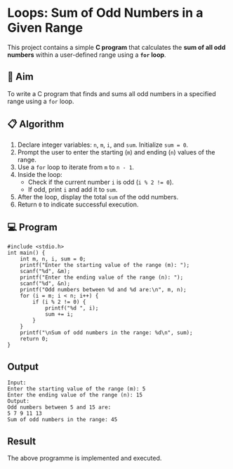 # Loops: Sum of Odd Numbers in a Given Range

This project contains a simple **C program** that calculates the **sum of all odd numbers** within a user-defined range using a **`for` loop**.

## 🧠 Aim

To write a C program that finds and sums all odd numbers in a specified range using a `for` loop.

## 📋 Algorithm

1. Declare integer variables: `n`, `m`, `i`, and `sum`. Initialize `sum = 0`.
2. Prompt the user to enter the starting (`m`) and ending (`n`) values of the range.
3. Use a `for` loop to iterate from `m` to `n - 1`.
4. Inside the loop:
   - Check if the current number `i` is odd (`i % 2 != 0`).
   - If odd, print `i` and add it to `sum`.
5. After the loop, display the total `sum` of the odd numbers.
6. Return `0` to indicate successful execution.

## 💻 Program
```
#include <stdio.h>
int main() {
    int m, n, i, sum = 0;
    printf("Enter the starting value of the range (m): ");
    scanf("%d", &m);
    printf("Enter the ending value of the range (n): ");
    scanf("%d", &n);
    printf("Odd numbers between %d and %d are:\n", m, n);
    for (i = m; i < n; i++) {
        if (i % 2 != 0) {
            printf("%d ", i);
            sum += i;
        }
    }
    printf("\nSum of odd numbers in the range: %d\n", sum);
    return 0;
}
```
## Output
```
Input:
Enter the starting value of the range (m): 5
Enter the ending value of the range (n): 15
Output:
Odd numbers between 5 and 15 are:
5 7 9 11 13 
Sum of odd numbers in the range: 45
```




## Result
The above programme is implemented and executed.
